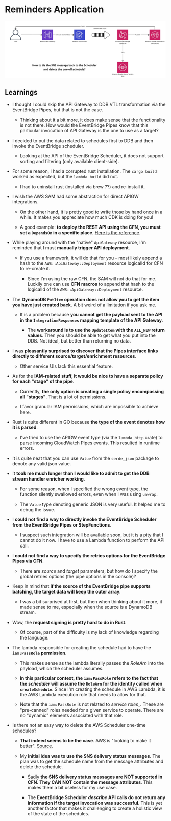 # Reminders Application

![The architecture](./images/architecture.jpg)

## Learnings

- I thought I could skip the API Gateway to DDB VTL transformation via the EventBridge Pipes, but that is not the case.

  - Thinking about it a bit more, it does make sense that the functionality is not there. How would the EventBridge Pipes know that this particular invocation of API Gateway is the one to use as a target?

- I decided to put the data related to schedules first to DDB and then invoke the EventBridge scheduler.

  - Looking at the API of the EventBridge Scheduler, it does not support sorting and filtering (only available client-side).

- For some reason, I had a corrupted rust installation. The `cargo build` worked as expected, but the `lambda build` did not.

  - I had to uninstall rust (installed via brew ??) and re-install it.

- I wish the AWS SAM had some abstraction for direct APIGW integrations.

  - On the other hand, it is pretty good to write those by hand once in a while. It makes you appreciate how much CDK is doing for you!

  - A good example: **to deploy the REST API using the CFN, you must set a `DependsOn` in a specific place**. [Here is the reference](https://stackoverflow.com/questions/56944526/cloudformation-stack-errors-with-rest-api-doesnt-contain-any-methods).

- While playing around with the "native" `ApiGateway` resource, I'm reminded that I must **manually trigger API deployment**.

  - If you use a framework, it will do that for you – most likely append a hash to the `AWS::ApiGateway::Deployment` resource logicalId for CFN to re-create it.

    - Since I'm using the raw CFN, the SAM will not do that for me. Luckily one can use **CFN macros** to append that hash to the logicalId of the `AWS::ApiGateway::Deployment` resource.

- The **DynamoDB `PutItem` operation does not allow you to get the item you have just created back**. A bit weird of a limitation if you ask me.

  - It is a problem because **you cannot get the payload sent to the API in the `IntegrationResponses` mapping template of the API Gateway**.

    - The **workaround is to use the `UpdateItem` with the `ALL_NEW` return values**. Then you should be able to get what you put into the DDB. Not ideal, but better than returning no data.

- I was **pleasantly surprised to discover that the Pipes interface links directly to different source/target/enrichment resources**.

  - Other service UIs lack this essential feature.

- As for the **IAM-related stuff, it would be nice to have a separate policy for each "stage" of the pipe**.

  - Currently, **the only option is creating a single policy encompassing all "stages"**. That is a lot of permissions.

  - I favor granular IAM permissions, which are impossible to achieve here.

- Rust is quite different in GO because **the type of the event denotes how it is parsed**.

  - I've tried to use the APIGW event type (via the `lambda_http` crate) to parse incoming CloudWatch Pipes events. This resulted in runtime errors.

- It is quite neat that you can use `Value` from the `serde_json` package to denote any valid json value.

- It **took me much longer than I would like to admit to get the DDB stream handler enricher working**.

  - For some reason, when I specified the wrong event type, the function silently swallowed errors, even when I was using `unwrap`.

  - The `Value` type denoting generic JSON is very useful. It helped me to debug the issue.

- I **could not find a way to directly invoke the EventBridge Scheduler from the EventBridge Pipes or StepFunctions**.

  - I suspect such integration will be available soon, but it is a pity that I cannot do it now. I have to use a Lambda function to perform the API call.

- I **could not find a way to specify the retries options for the EventBridge Pipes via CFN**.

  - There are _source_ and _target_ parameters, but how do I specify the global retries options (the pipe options in the console)?

- Keep in mind that **if the source of the EventBridge pipe supports batching, the target data will keep the outer array**.

  - I was a bit surprised at first, but then when thinking about it more, it made sense to me, especially when the source is a DynamoDB stream.

- Wow, the **request signing is pretty hard to do in Rust**.

  - Of course, part of the difficulty is my lack of knowledge regarding the language.

- The lambda responsible for creating the schedule had to have the **`iam:PassRole` permission**.

  - This makes sense as the lambda literally passes the _RoleArn_ into the payload, which the scheduler assumes.

  - **In this particular context, the `iam:PassRole` refers to the fact that the _scheduler_ will assume the `RoleArn` for the identity called when `createSchedule`**. Since I'm creating the schedule in AWS Lambda, it is the AWS Lambda execution role that needs to allow for that.

  - Note that the `iam:PassRole` is not related to _service roles__. These are "pre-canned" roles needed for a given service to operate. There are no "dynamic" elements associated with that role.

- Is there not an easy way to delete the AWS Scheduler one-time schedules?

  - **That indeed seems to be the case**. AWS is "looking to make it better". [Source](https://www.reddit.com/r/aws/comments/yxqna2/eventbridge_scheduler_auto_delete_scheduled_events/).

  - My **initial idea was to use the SNS delivery status messages**. The plan was to get the schedule name from the message attributes and delete the schedule.

    - Sadly **the SNS delivery status messages are NOT supported in CFN. They CAN NOT contain the message attributes**. This makes them a bit useless for my use case.

    - The **EventBridge Scheduler _describe_ API calls do not return any information if the target invocation was successful**. This is yet another factor that makes it challenging to create a holistic view of the state of the schedules.
